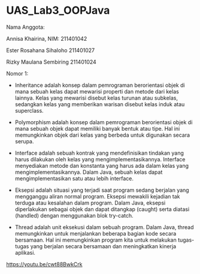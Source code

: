 # UAS_Lab3_OOPJava

Nama Anggota:


Annisa Khairina, NIM: 211401042

Ester Rosahana Sihaloho 211401027

Rizky Maulana Sembiring 211401024



Nomor 1:

- Inheritance adalah konsep dalam pemrograman berorientasi objek di mana sebuah kelas dapat mewarisi properti dan metode dari kelas lainnya. Kelas yang mewarisi disebut kelas turunan atau subkelas, sedangkan kelas yang memberikan warisan disebut kelas induk atau superclass.

- Polymorphism adalah konsep dalam pemrograman berorientasi objek di mana sebuah objek dapat memiliki banyak bentuk atau tipe. Hal ini memungkinkan objek dari kelas yang berbeda untuk digunakan secara serupa.

- Interface adalah sebuah kontrak yang mendefinisikan tindakan yang harus dilakukan oleh kelas yang mengimplementasikannya. Interface menyediakan metode dan konstanta yang harus ada dalam kelas yang mengimplementasikannya. Dalam Java, sebuah kelas dapat mengimplementasikan satu atau lebih interface.

- Eksepsi adalah situasi yang terjadi saat program sedang berjalan yang mengganggu aliran normal program. Eksepsi mewakili kejadian tak terduga atau kesalahan dalam program. Dalam Java, eksepsi diperlakukan sebagai objek dan dapat ditangkap (caught) serta diatasi (handled) dengan menggunakan blok try-catch.

- Thread adalah unit eksekusi dalam sebuah program. Dalam Java, thread memungkinkan untuk menjalankan beberapa bagian kode secara bersamaan. Hal ini memungkinkan program kita untuk melakukan tugas-tugas yang berjalan secara bersamaan dan meningkatkan kinerja aplikasi.



https://youtu.be/cwt88BwkCrk

